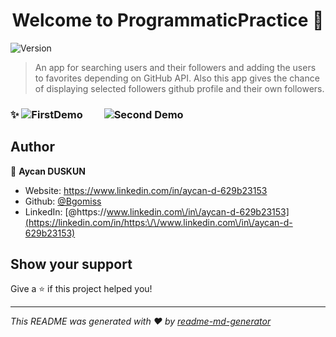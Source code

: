 <h1 align="center">Welcome to ProgrammaticPractice 👋</h1>
<p>
  <img alt="Version" src="https://img.shields.io/badge/version-0.1-blue.svg?cacheSeconds=2592000" />
</p>

> An app for searching users and their followers and adding the users to favorites depending on GitHub API. Also this app gives the chance of displaying selected followers github profile and their own followers.

### ✨ ![FirstDemo](https://github.com/bgomiss/ProgrammaticPractice/blob/main/ezgif.com-video-to-gif.gif) <img src="https://github.com/bgomiss/ProgrammaticPractice/blob/main/ezgif.com-video-to-gif-2.gif" style="margin-left: 30px;" alt="Second Demo">


## Author

👤 **Aycan DUSKUN**

* Website: https://www.linkedin.com/in/aycan-d-629b23153
* Github: [@Bgomiss](https://github.com/Bgomiss)
* LinkedIn: [@https:\/\/www.linkedin.com\/in\/aycan-d-629b23153](https://linkedin.com/in/https:\/\/www.linkedin.com\/in\/aycan-d-629b23153)

## Show your support

Give a ⭐️ if this project helped you!

***
_This README was generated with ❤️ by [readme-md-generator](https://github.com/kefranabg/readme-md-generator)_
